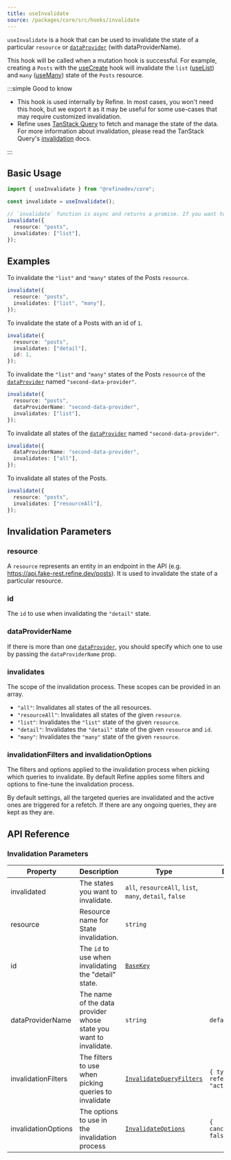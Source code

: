 ```yaml
---
title: useInvalidate
source: /packages/core/src/hooks/invalidate
---
```


`useInvalidate` is a hook that can be used to invalidate the state of a particular `resource` or [`dataProvider`][data-provider] (with dataProviderName).

This hook will be called when a mutation hook is successful. For example, creating a `Posts` with the [useCreate](/docs/data/hooks/use-create) hook will invalidate the `list` ([useList](/docs/data/hooks/use-list)) and `many` ([useMany](/docs/data/hooks/use-many)) state of the `Posts` resource.

:::simple Good to know

- This hook is used internally by Refine. In most cases, you won't need this hook, but we export it as it may be useful for some use-cases that may require customized invalidation.
- Refine uses [TanStack Query](https://tanstack.com/query/latest) to fetch and manage the state of the data. For more information about invalidation, please read the TanStack Query's [invalidation](https://tanstack.com/query/v4/docs/react/guides/query-invalidation) docs.

:::

## Basic Usage

```ts
import { useInvalidate } from "@refinedev/core";

const invalidate = useInvalidate();

// `invalidate` function is async and returns a promise. If you want to wait for the invalidation process to complete, you can await it.
invalidate({
  resource: "posts",
  invalidates: ["list"],
});
```

## Examples

To invalidate the `"list"` and `"many"` states of the Posts `resource`.

```ts
invalidate({
  resource: "posts",
  invalidates: ["list", "many"],
});
```

To invalidate the state of a Posts with an id of `1`.

```ts
invalidate({
  resource: "posts",
  invalidates: ["detail"],
  id: 1,
});
```

To invalidate the `"list"` and `"many"` states of the Posts `resource` of the [`dataProvider`][data-provider] named `"second-data-provider"`.

```ts
invalidate({
  resource: "posts",
  dataProviderName: "second-data-provider",
  invalidates: ["list"],
});
```

To invalidate all states of the [`dataProvider`][data-provider] named `"second-data-provider"`.

```ts
invalidate({
  dataProviderName: "second-data-provider",
  invalidates: ["all"],
});
```

To invalidate all states of the Posts.

```ts
invalidate({
  resource: "posts",
  invalidates: ["resourceAll"],
});
```

## Invalidation Parameters

### resource

A `resource` represents an entity in an endpoint in the API (e.g. https://api.fake-rest.refine.dev/posts). It is used to invalidate the state of a particular resource.

### id

The `id` to use when invalidating the `"detail"` state.

### dataProviderName

If there is more than one [`dataProvider`][data-provider], you should specify which one to use by passing the `dataProviderName` prop.

### invalidates <PropTag required />

The scope of the invalidation process. These scopes can be provided in an array.

- `"all"`: Invalidates all states of the all resources.
- `"resourceAll"`: Invalidates all states of the given `resource`.
- `"list"`: Invalidates the `"list"` state of the given `resource`.
- `"detail"`: Invalidates the `"detail"` state of the given `resource` and `id`.
- `"many"`: Invalidates the `"many"` state of the given `resource`.

### invalidationFilters and invalidationOptions

The filters and options applied to the invalidation process when picking which queries to invalidate. By default Refine applies some filters and options to fine-tune the invalidation process.

By default settings, all the targeted queries are invalidated and the active ones are triggered for a refetch. If there are any ongoing queries, they are kept as they are.

## API Reference

### Invalidation Parameters

| Property                         | Description                                                       | Type                                                                                                                        | Default                                  |
| -------------------------------- | ----------------------------------------------------------------- | --------------------------------------------------------------------------------------------------------------------------- | ---------------------------------------- |
| invalidated <PropTag asterisk /> | The states you want to invalidate.                                | `all`, `resourceAll`, `list`, `many`, `detail`, `false`                                                                     |                                          |
| resource                         | Resource name for State invalidation.                             | `string`                                                                                                                    |                                          |
| id                               | The `id` to use when invalidating the "detail" state.             | [`BaseKey`](/docs/core/interface-references#basekey)                                                                        |                                          |
| dataProviderName                 | The name of the data provider whose state you want to invalidate. | `string`                                                                                                                    | `default`                                |
| invalidationFilters              | The filters to use when picking queries to invalidate             | [`InvalidateQueryFilters`](https://tanstack.com/query/latest/docs/react/reference/QueryClient#queryclientinvalidatequeries) | `{ type: "all", refetchType: "active" }` |
| invalidationOptions              | The options to use in the invalidation process                    | [`InvalidateOptions`](https://tanstack.com/query/latest/docs/react/reference/QueryClient#queryclientinvalidatequeries)      | `{ cancelRefetch: false }`               |

[data-provider]: /docs/data/data-provider
